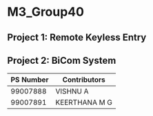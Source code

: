 # M3_Group40

## Project 1: Remote Keyless Entry
## Project 2: BiCom System

| PS Number | Contributors |
|-----------|--------------|
|99007888 | VISHNU A
|99007891 | KEERTHANA M G |
